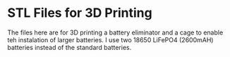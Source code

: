 # STL Files for 3D Printing
The files here are for 3D printing a battery eliminator and a cage to enable teh instalation of larger batteries. I use two 18650 LiFePO4 (2600mAH) batteries instead of the standard batteries.

